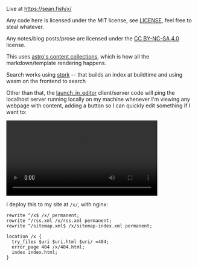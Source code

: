 Live at <https://sean.fish/x/>

Any code here is licensed under the MIT license, see [LICENSE](./LICENSE), feel free to steal whatever.

Any notes/blog posts/prose are licensed under the [CC BY-NC-SA 4.0](https://creativecommons.org/licenses/by-nc-sa/4.0/) license.

This uses [astro's content collections](https://docs.astro.build/en/tutorials/add-content-collections/), which is how all the markdown/template rendering happens.

Search works using [stork](https://stork-search.net/) -- that builds an index at buildtime and using wasm on the frontend to search

Other than that, the [launch_in_editor](./scripts/launch_in_editor.go) client/server code will ping the localhost server running locally on my machine whenever I'm viewing any webpage with content, adding a button so I can quickly edit something if I want to:

<video src="https://github.com/seanbreckenridge/exobrain/assets/7804791/7ab04b7e-8471-48b2-97ca-4779dd0d6e33" width=400></video>

I deploy this to my site at `/x/`, with nginx:

```
rewrite ^/x$ /x/ permanent;
rewrite ^/rss.xml /x/rss.xml permanent;
rewrite ^/sitemap.xml$ /x/sitemap-index.xml permanent;

location /x {
  try_files $uri $uri.html $uri/ =404;
  error_page 404 /x/404.html;
  index index.html;
}
```
